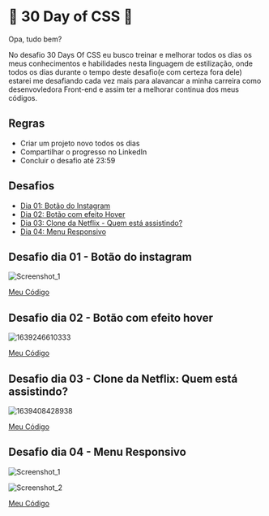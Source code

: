 # 🚀 30 Day of CSS 🚀

Opa, tudo bem?

No desafio 30 Days Of CSS eu busco treinar e melhorar todos os dias os meus conhecimentos e habilidades nesta linguagem de estilização, onde todos os dias durante o tempo deste desafio(e com certeza fora dele) estarei me desafiando cada vez mais para alavancar a minha carreira como desenvovledora Front-end e assim ter a melhorar continua dos meus códigos.

## Regras 

* Criar um projeto novo todos os dias
* Compartilhar o progresso no LinkedIn
* Concluir o desafio até 23:59 

## Desafios 

* [Dia 01: Botão do Instagram](#id01)
* [Dia 02: Botão com efeito Hover](#id02)
* [Dia 03: Clone da Netflix - Quem está assistindo? ](id#03)
* [Dia 04: Menu Responsivo](id#04)


## Desafio dia 01 - Botão do instagram <a name="id01"></a> 

![Screenshot_1](https://user-images.githubusercontent.com/71856519/145891590-eeeb35ea-6f11-458e-9476-bf2ab5d8b917.png)

[Meu Código](https://github.com/analuisadev/30-Days-of-CSS/tree/main/30DaysOfCSS/day1)

## Desafio dia 02 - Botão com efeito hover <a name="id02"></a>

![1639246610333](https://user-images.githubusercontent.com/71856519/145902301-1d4a5ce2-0105-45fd-a826-07640982b671.gif)

[Meu Código](https://github.com/analuisadev/30-Days-of-CSS/tree/main/30DaysOfCSS/day2)

## Desafio dia 03 - Clone da Netflix: Quem está assistindo? <a name="id03"></a>

![1639408428938](https://user-images.githubusercontent.com/71856519/145902633-5a432e28-741c-4ab1-b451-ea01ed8b5e79.jpg)

[Meu Código](https://github.com/analuisadev/30-Days-of-CSS/tree/main/30DaysOfCSS/day3)

## Desafio dia 04 - Menu Responsivo <a name="id04"></a>

![Screenshot_1](https://user-images.githubusercontent.com/71856519/145903003-9445563f-9a9c-4d68-bf78-ae395387968f.png)

![Screenshot_2](https://user-images.githubusercontent.com/71856519/145903015-cbc262c3-ec14-480d-ba59-eae195db0044.png)

[Meu Código](https://github.com/analuisadev/30-Days-of-CSS/tree/main/30DaysOfCSS/day4)
